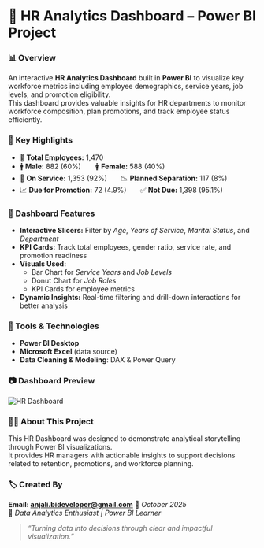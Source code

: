# 🧭 HR Analytics Dashboard – Power BI Project

### 📊 Overview
An interactive **HR Analytics Dashboard** built in **Power BI** to visualize key workforce metrics including employee demographics, service years, job levels, and promotion eligibility.  
This dashboard provides valuable insights for HR departments to monitor workforce composition, plan promotions, and track employee status efficiently.

### 🧩 Key Highlights
- 👥 **Total Employees:** 1,470  
- 🚹 **Male:** 882 (60%)  🚺 **Female:** 588 (40%)  
- 💼 **On Service:** 1,353 (92%)  📉 **Planned Separation:** 117 (8%)  
- 📈 **Due for Promotion:** 72 (4.9%)  ✅ **Not Due:** 1,398 (95.1%) 

### 🎨 Dashboard Features
- **Interactive Slicers:** Filter by *Age*, *Years of Service*, *Marital Status*, and *Department*  
- **KPI Cards:** Track total employees, gender ratio, service rate, and promotion readiness  
- **Visuals Used:**
  - Bar Chart for *Service Years* and *Job Levels*
  - Donut Chart for *Job Roles*
  - KPI Cards for employee metrics  
- **Dynamic Insights:** Real-time filtering and drill-down interactions for better analysis

### 🧰 Tools & Technologies
- **Power BI Desktop**
- **Microsoft Excel** (data source)
- **Data Cleaning & Modeling**: DAX & Power Query

### 📷 Dashboard Preview
![HR Dashboard](HR%20Dashboard%203.jpg)

### 🧑‍💻 About This Project
This HR Dashboard was designed to demonstrate analytical storytelling through Power BI visualizations.  
It provides HR managers with actionable insights to support decisions related to retention, promotions, and workforce planning.

### 🏷️ Created By
**Email: anjali.bideveloper@gmail.com**
📅 *October 2025*  
📧 *Data Analytics Enthusiast | Power BI Learner*


> *“Turning data into decisions through clear and impactful visualization.”*
